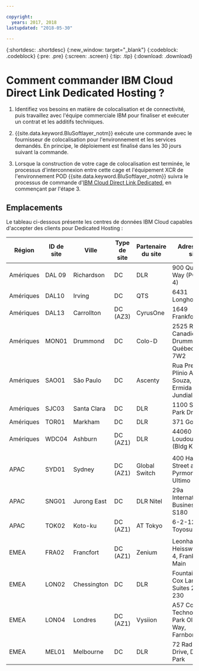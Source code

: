 ```yaml
---

copyright:
  years: 2017, 2018
lastupdated: "2018-05-30"

---
```


{:shortdesc: .shortdesc}
{:new_window: target="_blank"}
{:codeblock: .codeblock}
{:pre: .pre}
{:screen: .screen}
{:tip: .tip}
{:download: .download}

# Comment commander IBM Cloud Direct Link Dedicated Hosting ?

1. Identifiez vos besoins en matière de colocalisation et de connectivité, puis travaillez avec l'équipe commerciale IBM pour finaliser et exécuter un contrat et les additifs techniques.
2. {{site.data.keyword.BluSoftlayer_notm}} exécute une commande avec le fournisseur de colocalisation pour l'environnement et les services demandés. En principe, le déploiement est finalisé dans les 30 jours suivant la commande.

3. Lorsque la construction de votre cage de colocalisation est terminée, le processus d'interconnexion entre cette cage et l'équipement XCR de l'environnement POD {{site.data.keyword.BluSoftlayer_notm}} suivra le processus de commande d'[IBM Cloud Direct Link Dedicated](how-to-order.html#how-to-order-ibm-cloud-direct-link-dedicated), en commençant par l'étape 3.

## Emplacements

Le tableau ci-dessous présente les centres de données IBM Cloud capables d'accepter des clients pour Dedicated Hosting :

| Région |ID de site | Ville | Type de site | Partenaire du site | Adresse du site |
|-------|-------|-------|-------|-------|-------|
| Amériques | DAL 09 | Richardson | DC | DLR | 900 Quality Way (PODS 1-4) |
| Amériques | DAL10 | Irving | DC | QTS | 6431 Longhorn Dr. |
| Amériques | DAL13 | Carrollton | DC (AZ3) | CyrusOne | 1649 Frankford Rd. |
| Amériques | MON01 | Drummond  | DC | Colo-D  | 2525 Rue Canadien Drummondville, Québec J2C 7W2 |
| Amériques | SAO01 | São Paulo | DC | Ascenty | Rua Presbitero Plinio Alves de Souza, 757 J. Ermida II, Jundial|
| Amériques | SJC03 | Santa Clara | DC | DLR | 1100 Space Park Drive |
| Amériques | TOR01 | Markham | DC | DLR | 371 Gough Rd. |
| Amériques | WDC04 | Ashburn | DC (AZ1) | DLR | 44060 Digital Loudoun Plaza (Bldg K) |
|  |  |  |  |  |  |
| APAC |  SYD01 |  Sydney | DC (AZ1) | Global Switch  |  400 Harris Street aka 273 Pyrmont St. Ultimo |
| APAC |  SNG01 |  Jurong East |  DC | DLR Nitel |  29a International Business Park, S180 |
| APAC | TOK02  |  Koto-ku | DC (AZ1) | AT Tokyo	|  6-2-12 Toyosu |
|  |  |  |  |  |  |
| EMEA | FRA02  | Francfort | DC (AZ1) | Zenium   | Leonhard - Heisswolf Str. 4, Frankfurt am Main  |
| EMEA | LON02  | Chessington | DC  | DLR  |  Fountain Court, Cox Lane, Suites 210 and 230 |
| EMEA | LON04 | Londres |  DC (AZ1) |  Vysiion |  A57 Cody Technology Park Old, Victor Way, Farnborough |
| EMEA | MEL01 | Melbourne  |  DC |  DLR |  72 Radnor Drive, Deer Park |


